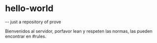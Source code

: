 # hello-world
-- just a repository of prove

Bienvenidos al servidor, porfavor lean y respeten las normas, las pueden encontrar en #rules.
